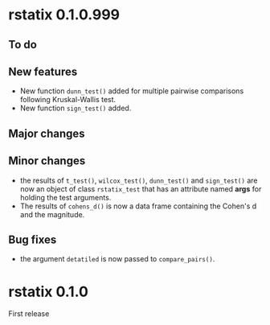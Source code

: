 # rstatix 0.1.0.999
   
## To do
   
## New features
  
- New function `dunn_test()` added for multiple pairwise comparisons following Kruskal-Wallis test.
- New function `sign_test()` added.

## Major changes
   
   
## Minor changes
   
- the results of `t_test()`, `wilcox_test()`, `dunn_test()` and `sign_test()` are now an object of class `rstatix_test` that has an attribute named **args** for holding the test arguments.
- The results of `cohens_d()` is now a data frame containing the Cohen's d and the magnitude.

## Bug fixes
  
- the argument `detatiled` is now passed to `compare_pairs()`.

# rstatix 0.1.0

First release
